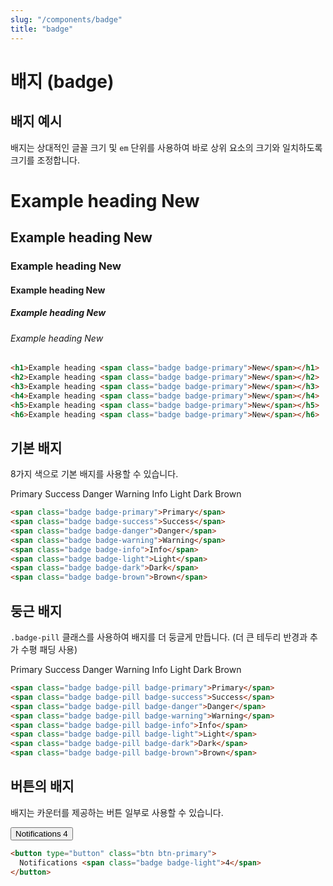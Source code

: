 ```yaml
---
slug: "/components/badge"
title: "badge"
---
```


# 배지 (badge)

## 배지 예시
배지는 상대적인 글꼴 크기 및 ```em``` 단위를 사용하여 바로 상위 요소의 크기와 일치하도록 크기를 조정합니다.
<div class="card">
<div class="card-body">
<h1>Example heading <span class="badge badge-primary">New</span></h1>
<h2>Example heading <span class="badge badge-primary">New</span></h2>
<h3>Example heading <span class="badge badge-primary">New</span></h3>
<h4>Example heading <span class="badge badge-primary">New</span></h4>
<h5>Example heading <span class="badge badge-primary">New</span></h5>
<h6>Example heading <span class="badge badge-primary">New</span></h6>
</div>

```html
<h1>Example heading <span class="badge badge-primary">New</span></h1>
<h2>Example heading <span class="badge badge-primary">New</span></h2>
<h3>Example heading <span class="badge badge-primary">New</span></h3>
<h4>Example heading <span class="badge badge-primary">New</span></h4>
<h5>Example heading <span class="badge badge-primary">New</span></h5>
<h6>Example heading <span class="badge badge-primary">New</span></h6>
```
</div>

## 기본 배지
8가지 색으로 기본 배지를 사용할 수 있습니다.
<div class="card">
<div class="card-body">
<span class="badge badge-primary">Primary</span>
<span class="badge badge-success">Success</span>
<span class="badge badge-danger">Danger</span>
<span class="badge badge-warning">Warning</span>
<span class="badge badge-info">Info</span>
<span class="badge badge-light">Light</span>
<span class="badge badge-dark">Dark</span>
<span class="badge badge-brown">Brown</span>
</div>

```html
<span class="badge badge-primary">Primary</span>
<span class="badge badge-success">Success</span>
<span class="badge badge-danger">Danger</span>
<span class="badge badge-warning">Warning</span>
<span class="badge badge-info">Info</span>
<span class="badge badge-light">Light</span>
<span class="badge badge-dark">Dark</span>
<span class="badge badge-brown">Brown</span>
```
</div>

## 둥근 배지
```.badge-pill``` 클래스를 사용하여 배지를 더 둥글게 만듭니다. (더 큰 테두리 반경과 추가 수평 패딩 사용)
<div class="card">
<div class="card-body">
<span class="badge badge-pill badge-primary">Primary</span>
<span class="badge badge-pill badge-success">Success</span>
<span class="badge badge-pill badge-danger">Danger</span>
<span class="badge badge-pill badge-warning">Warning</span>
<span class="badge badge-pill badge-info">Info</span>
<span class="badge badge-pill badge-light">Light</span>
<span class="badge badge-pill badge-dark">Dark</span>
<span class="badge badge-pill badge-brown">Brown</span>
</div>

```html
<span class="badge badge-pill badge-primary">Primary</span>
<span class="badge badge-pill badge-success">Success</span>
<span class="badge badge-pill badge-danger">Danger</span>
<span class="badge badge-pill badge-warning">Warning</span>
<span class="badge badge-pill badge-info">Info</span>
<span class="badge badge-pill badge-light">Light</span>
<span class="badge badge-pill badge-dark">Dark</span>
<span class="badge badge-pill badge-brown">Brown</span>
```
</div>


## 버튼의 배지
배지는 카운터를 제공하는 버튼 일부로 사용할 수 있습니다.
<div class="card">
<div class="card-body">
<button type="button" class="btn btn-primary">
  Notifications <span class="badge badge-light">4</span>
</button>
</div>

```html
<button type="button" class="btn btn-primary">
  Notifications <span class="badge badge-light">4</span>
</button>
```
</div>
